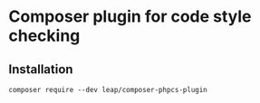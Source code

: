 # Composer plugin for code style checking

## Installation

```
composer require --dev leap/composer-phpcs-plugin
```

